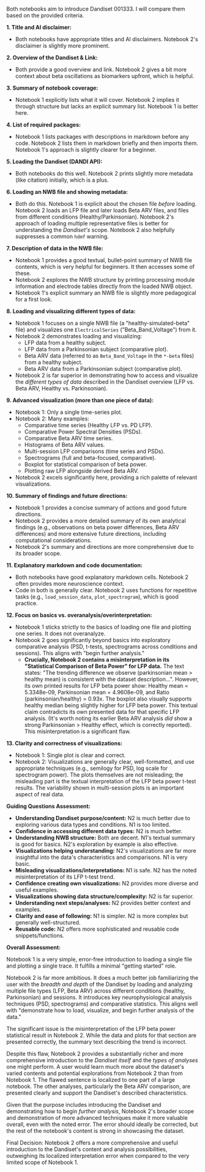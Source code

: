 Both notebooks aim to introduce Dandiset 001333. I will compare them based on the provided criteria.

**1. Title and AI disclaimer:**
*   Both notebooks have appropriate titles and AI disclaimers. Notebook 2's disclaimer is slightly more prominent.

**2. Overview of the Dandiset & Link:**
*   Both provide a good overview and link. Notebook 2 gives a bit more context about beta oscillations as biomarkers upfront, which is helpful.

**3. Summary of notebook coverage:**
*   Notebook 1 explicitly lists what it will cover. Notebook 2 implies it through structure but lacks an explicit summary list. Notebook 1 is better here.

**4. List of required packages:**
*   Notebook 1 lists packages with descriptions in markdown before any code. Notebook 2 lists them in markdown briefly and then imports them. Notebook 1's approach is slightly clearer for a beginner.

**5. Loading the Dandiset (DANDI API):**
*   Both notebooks do this well. Notebook 2 prints slightly more metadata (like citation) initially, which is a plus.

**6. Loading an NWB file and showing metadata:**
*   Both do this. Notebook 1 is explicit about the chosen file *before* loading. Notebook 2 loads an LFP file and later loads Beta ARV files, and files from different conditions (Healthy/Parkinsonian). Notebook 2's approach of loading multiple representative files is better for understanding the *Dandiset's* scope. Notebook 2 also helpfully suppresses a common `hdmf` warning.

**7. Description of data in the NWB file:**
*   Notebook 1 provides a good textual, bullet-point summary of NWB file contents, which is very helpful for beginners. It then accesses some of these.
*   Notebook 2 explores the NWB structure by printing processing module information and electrode tables directly from the loaded NWB object.
*   Notebook 1's explicit summary an NWB file is slightly more pedagogical for a first look.

**8. Loading and visualizing different types of data:**
*   Notebook 1 focuses on a single NWB file (a "healthy-simulated-beta" file) and visualizes one `ElectricalSeries` ("Beta_Band_Voltage") from it.
*   Notebook 2 demonstrates loading and visualizing:
    *   LFP data from a healthy subject.
    *   LFP data from a Parkinsonian subject (comparative plot).
    *   Beta ARV data (referred to as `Beta_Band_Voltage` in the `*-beta` files) from a healthy subject.
    *   Beta ARV data from a Parkinsonian subject (comparative plot).
*   Notebook 2 is far superior in demonstrating how to access and visualize the *different types of data* described in the Dandiset overview (LFP vs. Beta ARV, Healthy vs. Parkinsonian).

**9. Advanced visualization (more than one piece of data):**
*   Notebook 1: Only a single time-series plot.
*   Notebook 2: Many examples:
    *   Comparative time series (Healthy LFP vs. PD LFP).
    *   Comparative Power Spectral Densities (PSDs).
    *   Comparative Beta ARV time series.
    *   Histograms of Beta ARV values.
    *   Multi-session LFP comparisons (time series and PSDs).
    *   Spectrograms (full and beta-focused, comparative).
    *   Boxplot for statistical comparison of beta power.
    *   Plotting raw LFP alongside derived Beta ARV.
*   Notebook 2 excels significantly here, providing a rich palette of relevant visualizations.

**10. Summary of findings and future directions:**
*   Notebook 1 provides a concise summary of actions and good future directions.
*   Notebook 2 provides a more detailed summary of its own analytical findings (e.g., observations on beta power differences, Beta ARV differences) and more extensive future directions, including computational considerations.
*   Notebook 2's summary and directions are more comprehensive due to its broader scope.

**11. Explanatory markdown and code documentation:**
*   Both notebooks have good explanatory markdown cells. Notebook 2 often provides more neuroscience context.
*   Code in both is generally clear. Notebook 2 uses functions for repetitive tasks (e.g., `load_session_data`, `plot_spectrogram`), which is good practice.

**12. Focus on basics vs. overanalysis/overinterpretation:**
*   Notebook 1 sticks strictly to the basics of loading one file and plotting one series. It does not overanalyze.
*   Notebook 2 goes significantly beyond basics into exploratory comparative analysis (PSD, t-tests, spectrograms across conditions and sessions). This aligns with "begin further analysis."
    *   **Crucially, Notebook 2 contains a misinterpretation in its "Statistical Comparison of Beta Power" for LFP data.** The text states: "The trending difference we observe (parkinsonian mean > healthy mean) is consistent with the dataset description...". However, its own printed results for LFP beta power show: Healthy mean = 5.3348e-09, Parkinsonian mean = 4.9608e-09, and Ratio (parkinsonian/healthy) = 0.93x. The boxplot also visually supports healthy median being slightly higher for LFP beta power. This textual claim contradicts its own presented data for that specific LFP analysis. (It's worth noting its earlier Beta ARV analysis *did* show a strong Parkinsonian > Healthy effect, which is correctly reported). This misinterpretation is a significant flaw.

**13. Clarity and correctness of visualizations:**
*   Notebook 1: Single plot is clear and correct.
*   Notebook 2: Visualizations are generally clear, well-formatted, and use appropriate techniques (e.g., semilogy for PSD, log scale for spectrogram power). The plots themselves are not misleading; the misleading part is the textual interpretation of the LFP beta power t-test results. The variability shown in multi-session plots is an important aspect of real data.

**Guiding Questions Assessment:**

*   **Understanding Dandiset purpose/content:** N2 is much better due to exploring various data types and conditions. N1 is too limited.
*   **Confidence in accessing different data types:** N2 is much better.
*   **Understanding NWB structure:** Both are decent. N1's textual summary is good for basics. N2's exploration by example is also effective.
*   **Visualizations helping understanding:** N2's visualizations are far more insightful into the data's characteristics and comparisons. N1 is very basic.
*   **Misleading visualizations/interpretations:** N1 is safe. N2 has the noted misinterpretation of its LFP t-test trend.
*   **Confidence creating own visualizations:** N2 provides more diverse and useful examples.
*   **Visualizations showing data structure/complexity:** N2 is far superior.
*   **Understanding next steps/analyses:** N2 provides better context and examples.
*   **Clarity and ease of following:** N1 is simpler. N2 is more complex but generally well-structured.
*   **Reusable code:** N2 offers more sophisticated and reusable code snippets/functions.

**Overall Assessment:**

Notebook 1 is a very simple, error-free introduction to loading a single file and plotting a single trace. It fulfills a minimal "getting started" role.

Notebook 2 is far more ambitious. It does a much better job familiarizing the user with the *breadth and depth* of the Dandiset by loading and analyzing multiple file types (LFP, Beta ARV) across different conditions (healthy, Parkinsonian) and sessions. It introduces key neurophysiological analysis techniques (PSD, spectrograms) and comparative statistics. This aligns well with "demonstrate how to load, visualize, and begin further analysis of the data."

The significant issue is the misinterpretation of the LFP beta power statistical result in Notebook 2. While the data and plots for that section are presented correctly, the summary text describing the trend is incorrect.

Despite this flaw, Notebook 2 provides a substantially richer and more comprehensive introduction to the *Dandiset itself* and the *types of analyses* one might perform. A user would learn much more about the dataset's varied contents and potential explorations from Notebook 2 than from Notebook 1. The flawed sentence is localized to one part of a large notebook. The other analyses, particularly the Beta ARV comparison, are presented clearly and support the Dandiset's described characteristics.

Given that the purpose includes introducing the Dandiset and demonstrating how to begin *further analysis*, Notebook 2's broader scope and demonstration of more advanced techniques make it more valuable overall, even with the noted error. The error should ideally be corrected, but the rest of the notebook's content is strong in showcasing the dataset.

Final Decision: Notebook 2 offers a more comprehensive and useful introduction to the Dandiset's content and analysis possibilities, outweighing its localized interpretation error when compared to the very limited scope of Notebook 1.